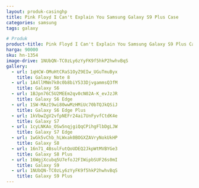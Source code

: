 ```yaml
---
layout: produk-casinghp
title: Pink Floyd I Can't Explain You Samsung Galaxy S9 Plus Case
categories: samsung
tags: galaxy

# Produk
product-title: Pink Floyd I Can't Explain You Samsung Galaxy S9 Plus Case
harga: 90000
sku: hn-1354
image-drive: 1NUbQN-TC0zLy6zYyFK9f5hkP2hwhvBqS
gallery:
  - url: 1qHCW-OMuHtCRaS1OyZ9EIw_UGuTmuByx
    title: Galaxy Note 8
  - url: 1A4llMNm7k0c0b8biY533DjvgammsQ3fM
    title: Galaxy S6
  - url: 1BJpn76C5U2MEEm2qv0cN02A-K_evJzJR
    title: Galaxy S6 Edge
  - url: 1SW-MAzI9wi80wwMzHMiUc70bTQJkQSiJ
    title: Galaxy S6 Edge Plus
  - url: 1kVbwZgV2vfpNEFr24ai7UnFyvfCtdK4e
    title: Galaxy S7
  - url: 1cyLNKAo_OSw5nqjgiQqCPihgFlbDgLJW
    title: Galaxy S7 Edge
  - url: 1wGk5vChb_hLWxak0BOGXZAVryNokUkHP
    title: Galaxy S8
  - url: 16n71_4BsulFutQoUDEQ2JkpWtMVBYGe3
    title: Galaxy S8 Plus
  - url: 16WgjXcubq5U7efoJ2FIWipbSUF26s0mI
    title: Galaxy S9
  - url: 1NUbQN-TC0zLy6zYyFK9f5hkP2hwhvBqS
    title: Galaxy S9 Plus
---
```


